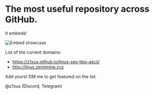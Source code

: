# The most useful repository across GitHub.

It embeds!

<picture>
  <source media="(prefers-color-scheme: dark)" srcset="https://media.discordapp.net/attachments/1118618417650483285/1131144424852815912/discord.com_channels_me2_11240111505442120228k_vertical.png?width=832&height=700">
  <source media="(prefers-color-scheme: light)" srcset="https://media.discordapp.net/attachments/1118618417650483285/1131186452437405859/discord.com_channels_me2_112401115054342120228k_vertical.png?width=832&height=700">
  <img alt="Embed showcase">
</picture>

List of the current domains:
- https://z1xus.github.io/linus-sex-tips-ascii/
- http://linus.zentimine.xyz
  
Add yours! DM me to get featured on the list.

@z1xus (Discord, Telegram)
